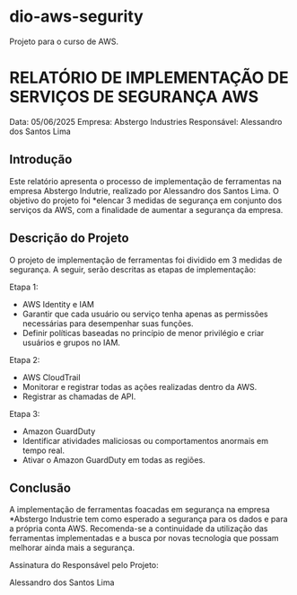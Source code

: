 # dio-aws-segurity
Projeto para o curso de AWS.

# RELATÓRIO DE IMPLEMENTAÇÃO DE SERVIÇOS DE SEGURANÇA AWS

Data: 05/06/2025
Empresa: Abstergo Industries
Responsável: Alessandro dos Santos Lima  

## Introdução
Este relatório apresenta o processo de implementação de ferramentas na empresa Abstergo Indutrie, realizado por Alessandro dos Santos Lima. O objetivo do projeto foi *elencar 3 medidas de segurança em conjunto dos serviços da AWS, com a finalidade de aumentar a segurança da empresa. 

## Descrição do Projeto
O projeto de implementação de ferramentas foi dividido em 3 medidas de segurança. A seguir, serão descritas as etapas de implementação: 

Etapa 1: 
- AWS Identity e IAM
- Garantir que cada usuário ou serviço tenha apenas as permissões necessárias para desempenhar suas funções.
- Definir políticas baseadas no princípio de menor privilégio e criar usuários e grupos no IAM.

Etapa 2: 
- AWS CloudTrail
- Monitorar e registrar todas as ações realizadas dentro da AWS.
- Registrar as chamadas de API.

Etapa 3:
- Amazon GuardDuty
- Identificar atividades maliciosas ou comportamentos anormais em tempo real.
- Ativar o Amazon GuardDuty em todas as regiões. 

## Conclusão
A implementação de ferramentas foacadas em segurança na empresa *Abstergo Industrie tem como esperado a segurança para os dados e para a própria conta AWS. Recomenda-se a continuidade da utilização das ferramentas implementadas e a busca por novas tecnologia que possam melhorar ainda mais a segurança.

Assinatura do Responsável pelo Projeto:

Alessandro dos Santos Lima

